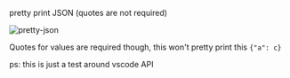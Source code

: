 pretty print JSON (quotes are not required)

![pretty-json](https://cloud.githubusercontent.com/assets/543507/12075341/a7ae5290-b174-11e5-8299-d0866a5e086d.gif)


Quotes for values are required though, this won't pretty print this  `{"a": c}`


ps: this is just a test around vscode API
